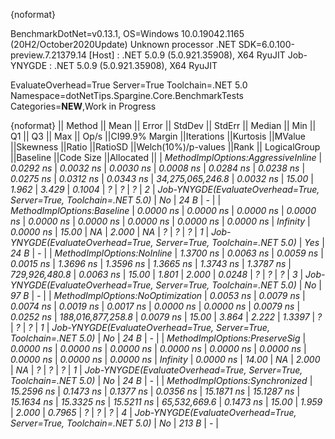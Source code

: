 {noformat}

BenchmarkDotNet=v0.13.1, OS=Windows 10.0.19042.1165 (20H2/October2020Update)
Unknown processor
.NET SDK=6.0.100-preview.7.21379.14
  [Host]     : .NET 5.0.9 (5.0.921.35908), X64 RyuJIT
  Job-YNYGDE : .NET 5.0.9 (5.0.921.35908), X64 RyuJIT

EvaluateOverhead=True  Server=True  Toolchain=.NET 5.0  
Namespace=dotNetTips.Spargine.Core.BenchmarkTests  Categories=**NEW**,Work in Progress  

{noformat}
||                            Method ||      Mean ||    Error ||   StdDev ||   StdErr ||    Median ||       Min ||        Q1 ||        Q3 ||       Max ||             Op/s ||CI99.9% Margin ||Iterations ||Kurtosis ||MValue ||Skewness ||Ratio ||RatioSD ||Welch(10%)/p-values ||Rank ||                                                      LogicalGroup ||Baseline ||Code Size ||Allocated ||
| *MethodImplOptions:AggressiveInline* |  *0.0292 ns* | *0.0032 ns* | *0.0030 ns* | *0.0008 ns* |  *0.0284 ns* |  *0.0238 ns* |  *0.0275 ns* |  *0.0312 ns* |  *0.0343 ns* |  *34,275,065,246.8* |      *0.0032 ns* |      *15.00* |    *1.962* |  *3.429* |   *0.1004* |     *?* |       *?* |                   *?* |    *2* | *Job-YNYGDE(EvaluateOverhead=True, Server=True, Toolchain=.NET 5.0)* |       *No* |      *24 B* |         *-* |
|         *MethodImplOptions:Baseline* |  *0.0000 ns* | *0.0000 ns* | *0.0000 ns* | *0.0000 ns* |  *0.0000 ns* |  *0.0000 ns* |  *0.0000 ns* |  *0.0000 ns* |  *0.0000 ns* |          *Infinity* |      *0.0000 ns* |      *15.00* |       *NA* |  *2.000* |       *NA* |     *?* |       *?* |                   *?* |    *1* | *Job-YNYGDE(EvaluateOverhead=True, Server=True, Toolchain=.NET 5.0)* |      *Yes* |      *24 B* |         *-* |
|         *MethodImplOptions:NoInline* |  *1.3700 ns* | *0.0063 ns* | *0.0059 ns* | *0.0015 ns* |  *1.3696 ns* |  *1.3596 ns* |  *1.3665 ns* |  *1.3743 ns* |  *1.3787 ns* |     *729,926,480.8* |      *0.0063 ns* |      *15.00* |    *1.801* |  *2.000* |   *0.0248* |     *?* |       *?* |                   *?* |    *3* | *Job-YNYGDE(EvaluateOverhead=True, Server=True, Toolchain=.NET 5.0)* |       *No* |      *97 B* |         *-* |
|   *MethodImplOptions:NoOptimization* |  *0.0053 ns* | *0.0079 ns* | *0.0074 ns* | *0.0019 ns* |  *0.0017 ns* |  *0.0000 ns* |  *0.0000 ns* |  *0.0079 ns* |  *0.0252 ns* | *188,016,877,258.8* |      *0.0079 ns* |      *15.00* |    *3.864* |  *2.222* |   *1.3397* |     *?* |       *?* |                   *?* |    *1* | *Job-YNYGDE(EvaluateOverhead=True, Server=True, Toolchain=.NET 5.0)* |       *No* |      *24 B* |         *-* |
|      *MethodImplOptions:PreserveSig* |  *0.0000 ns* | *0.0000 ns* | *0.0000 ns* | *0.0000 ns* |  *0.0000 ns* |  *0.0000 ns* |  *0.0000 ns* |  *0.0000 ns* |  *0.0000 ns* |          *Infinity* |      *0.0000 ns* |      *14.00* |       *NA* |  *2.000* |       *NA* |     *?* |       *?* |                   *?* |    *1* | *Job-YNYGDE(EvaluateOverhead=True, Server=True, Toolchain=.NET 5.0)* |       *No* |      *24 B* |         *-* |
|     *MethodImplOptions:Synchronized* | *15.2596 ns* | *0.1473 ns* | *0.1377 ns* | *0.0356 ns* | *15.1871 ns* | *15.1287 ns* | *15.1634 ns* | *15.3325 ns* | *15.5211 ns* |      *65,532,669.6* |      *0.1473 ns* |      *15.00* |    *1.959* |  *2.000* |   *0.7965* |     *?* |       *?* |                   *?* |    *4* | *Job-YNYGDE(EvaluateOverhead=True, Server=True, Toolchain=.NET 5.0)* |       *No* |     *213 B* |         *-* |

